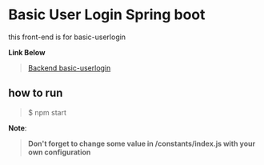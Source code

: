 # Basic User Login Spring boot

this front-end is for basic-userlogin

**Link Below**
>[Backend basic-userlogin](https://github.com/ghifar/basic-userlogin)


## how to run

> $ npm start


**Note**:
> **Don't forget to change some value in /constants/index.js with your own configuration**


